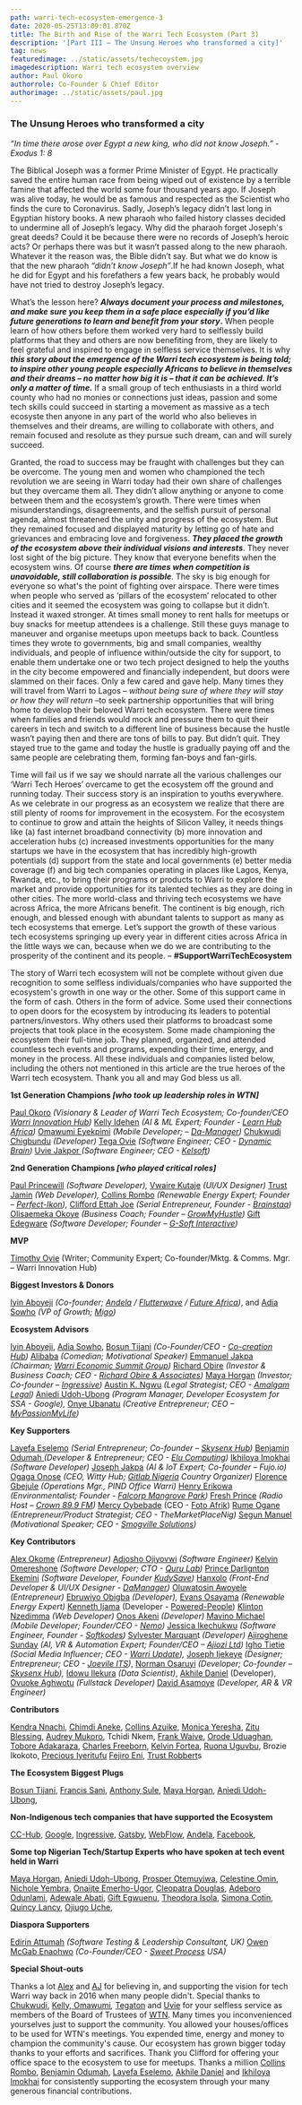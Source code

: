 ```yaml
---
path: warri-tech-ecosystem-emergence-3
date: 2020-05-25T13:09:01.870Z
title: The Birth and Rise of the Warri Tech Ecosystem (Part 3)
description: '[Part III – The Unsung Heroes who transformed a city]'
tag: news
featuredimage: ../static/assets/techecoystem.jpg
imagedescription: Warri tech ecosystem overview
author: Paul Okoro
authorrole: Co-Founder & Chief Editor
authorimage: ../static/assets/paul.jpg
---
```

<!--StartFragment-->

### The Unsung Heroes who transformed a city

*“In time there arose over Egypt a new king, who did not know Joseph.” - Exodus 1: 8*

The Biblical Joseph was a former Prime Minister of Egypt. He practically saved the entire human race from being wiped out of existence by a terrible famine that affected the world some four thousand years ago. If Joseph was alive today, he would be as famous and respected as the Scientist who finds the cure to Coronavirus. Sadly, Joseph’s legacy didn’t last long in Egyptian history books. A new pharaoh who failed history classes decided to undermine all of Joseph’s legacy. Why did the pharaoh forget Joseph's great deeds? Could it be because there were no records of Joseph’s heroic acts? Or perhaps there was but it wasn’t passed along to the new pharaoh. Whatever it the reason was, the Bible didn’t say. But what we do know is that the new pharaoh *“didn’t know Joseph”*.If he had known Joseph, what he did for Egypt and his forefathers a few years back, he probably would have not tried to destroy Joseph’s legacy.

What’s the lesson here? ***Always document your process and milestones, and make sure you keep them in a safe place especially if you’d like future generations to learn and benefit from your story*.** When people learn of how others before them worked very hard to selflessly build platforms that they and others are now benefiting from, they are likely to feel grateful and inspired to engage in selfless service themselves. It is why ***this story about the emergence of the Warri tech ecosystem is being told; to inspire other young people especially Africans to believe in themselves and their dreams – no matter how big it is – that it can be achieved. It’s only a matter of time.*** If a small group of tech enthusiasts in a third world county who had no monies or connections just ideas, passion and some tech skills could succeed in starting a movement as massive as a tech ecosyste then anyone in any part of the world who also believes in themselves and their dreams, are willing to collaborate with others, and remain focused and resolute as they pursue such dream,  can and will surely succeed.

Granted, the road to success may be fraught with challenges but they can be overcome. The young men and women who championed the tech revolution we are seeing in Warri today had their own share of challenges but they overcame them all. They didn’t allow anything or anyone to come between them and the ecosystem’s growth. There were times when misunderstandings, disagreements, and the selfish pursuit of personal agenda, almost threatened the unity and progress of the ecosystem. But they remained focused and displayed maturity by letting go of hate and grievances and embracing love and forgiveness. ***They placed the growth of the ecosystem above their individual visions and interests***. They never lost sight of the big picture. They know that everyone benefits when the ecosystem wins. Of course ***there are times when competition is unavoidable, still collaboration is possible***. The sky is big enough for everyone so what's the point of fighting over airspace. There were times when people who served as ‘pillars of the ecosystem’ relocated to other cities and it seemed the ecosystem was going to collapse but it didn’t. Instead it waxed stronger. At times small money to rent halls for meetups or buy snacks for meetup attendees is a challenge. Still these guys manage to maneuver and organise meetups upon meetups back to back. Countless times they wrote to governments, big and small companies, wealthy individuals, and people of influence within/outside the city for support, to enable them undertake one or two tech project designed to help the youths in the city become empowered and financially independent, but doors were slammed on their faces. Only a few cared and gave help. Many times they will travel from Warri to Lagos – *without being sure of where they will stay or how they will return* –to seek partnership opportunities that will bring home to develop their beloved Warri tech ecosystem. There were times when families and friends would mock and pressure them to quit their careers in tech and switch to a different line of business because the hustle wasn’t paying then and there are tons of bills to pay. But didn’t quit. They stayed true to the game and today the hustle is gradually paying off and the same people are celebrating them, forming fan-boys and fan-girls.

Time will fail us if we say we should narrate all the various challenges our ‘Warri Tech Heroes’ overcame to get the ecosystem off the ground and running today. Their success story is an inspiration to youths everywhere. As we celebrate in our progress as an ecosystem we realize that there are still plenty of rooms for improvement in the ecosystem. For the ecosystem to continue to grow and attain the heights of Silicon Valley, it needs things like (a) fast internet broadband connectivity (b) more innovation and acceleration hubs (c) increased investments opportunities for the many startups we have in the ecosystem that has incredibly high-growth potentials (d) support from the state and local governments (e) better media coverage (f) and big tech companies operating in places like Lagos, Kenya, Rwanda, etc., to bring their programs or products to Warri to explore the market and provide opportunities for its talented techies as they are doing in other cities. The more world-class and thriving tech ecosystems we have across Africa, the more Africans benefit. The continent is big enough, rich enough, and blessed enough with abundant talents to support as many as tech ecosystems that emerge. Let’s support the growth of these various tech ecosystems springing up every year in different cities across Africa in the little ways we can, because when we do we are contributing to the prosperity of the continent and its people. – **\#SupportWarriTechEcosystem**

The story of Warri tech ecosystem will not be complete without given due recognition to some selfless individuals/companies who have supported the ecosystem's growth in one way or the other. Some of this support came in the form of cash. Others in the form of advice. Some used  their connections to open doors for the ecosystem by introducing its leaders to potential partners/investors. Why others used their platforms to broadcast some projects that took place in the ecosystem. Some made championing the ecosystem their full-time job. They planned, organized, and attended countless tech events and programs, expending their time, energy, and money in the process. All these individuals and companies listed below, including the others not mentioned in this article are the true heroes of the Warri tech ecosystem. Thank you all and may God bless us all.

**1st Generation Champions *\[who took up leadership roles in WTN]***

[Paul Okoro](https://twitter.com/okoropaul) *(Visionary & Leader of Warri Tech Ecosystem; Co-founder/CEO [Warri Innovation Hub](https://warriinnovationhub.com/))* [Kelly Idehen](https://twitter.com/IconicKelx) *(AI & ML Expert; Founder - [Learn Hub Africa](https://learnhub.africa))* [Omawumi Eyekpimi](https://twitter.com/LeBelleAmi) *(Mobile Developer; – [Da-Manager](https://da-manager.com))* [Chukwudi Chigbundu](https://twitter.com/topchuqs) *(Developer)* [Tega Ovie](https://twitter.com/princetegaton) *(Software Engineer; CEO - [Dynamic Brain](http://dynamicbra.in/))* [Uvie Jakpor ](https://twitter.com/UvieJakpor)*(Software Engineer; CEO - [Kelsoft](http://www.kelsoftsolutions.com))*

**2nd Generation Champions *\[who played critical roles]***

[Paul Princewill](https://twitter.com/paulfromwarri) *(Software Developer),* [Vwaire Kutaje](https://twitter.com/Kutajbaba) *(UI/UX Designer)* [Trust Jamin](https://twitter.com/codekyd) *(Web Developer),* [Collins Rombo](https://twitter.com/rombo_e) *(Renewable Energy Expert; Founder – [Perfect-Ikon](https://perfect-ikon.com)),* [Clifford Ettah Joe](https://twitter.com/Sircliffjoe) *(Serial Entrepreneur, Founder - [Brainstaq](https://brainstaq.com))* [Olisaemeka Okoye](https://twitter.com/olisaemek_a) *(Business Coach; Founder – [GrowMyHustle](https://www.instagram.com/growmyhustle2/))* [Gift Edegware](https://twitter.com/giftedegware) *(Software Developer; Founder – [G-Soft Interactive](https://gsoftinteractive.net/))*

**MVP**

[Timothy Ovie](https://twitter.com/timothy_ovie) (Writer; Community Expert; Co-founder/Mktg. & Comms. Mgr. – Warri Innovation Hub)

**Biggest Investors & Donors**

[Iyin Aboyeji](https://twitter.com/iaboyeji) *(Co-founder; [Andela](https://andela.com) / [Flutterwave](https://flutterwave.com) / [Future Africa](https://www.future.africa/))*, and [Adia Sowho](https://twitter.com/adiaspeaks) *(VP of Growth; [Migo](https://www.migo.money))*

**Ecosystem Advisors**

[Iyin Aboyeji](https://twitter.com/iaboyeji), [Adia Sowho](https://twitter.com/adiaspeaks), [Bosun Tijani](https://twitter.com/bosuntijani) *(Co-Founder/CEO - [Co-creation Hub](https://cchubnigeria.com/))* [Alibaba](https://twitter.com/ALIBABAGCFR) *(Comedian; Motivational Speaker)* [Emmanuel Jakpa](https://ng.linkedin.com/in/emmanuel-jakpa-6a4b9264) *(Chairman; [Warri Economic Summit Group](https://wesgroup.com.ng/))* [Richard Obire](https://twitter.com/richardobire) *(Investor & Business Coach; CEO - [Richard Obire & Associates](https://www.roassociates.info))* [Maya Horgan](https://twitter.com/mayahorgan) *(Investor; Co-founder – [Ingressive](https://ingressive.co))* [Austin K. Ngwu](https://twitter.com/AKNgwu) *(Legal Strategist; CEO - [Amalgam Legal](http://www.amalgamlegal.com.ng/))* [Aniedi Udoh-Ubong](https://twitter.com/aniediudo) *(Program Manager, Developer Ecosystem for SSA - Google),* [Onye Ubanatu](https://twitter.com/onyeubanatu) *(Creative Entrepreneur; CEO – [MyPassionMyLife](http://www.mypassionmylife.tv/))*

**Key Supporters**

[Layefa Eselemo](https://twitter.com/LayeEselemo) *(Serial Entrepreneur; Co-founder – [Skysenx Hub](https://skysenx.com/))* [Benjamin Odumah ](https://twitter.com/ojbilly)*(Developer & Entrepreneur; CEO - [Elu Computing](http://www.elucomputing.com/))* [Ikhiloya Imokhai](https://twitter.com/IamIkhiloya) *(Software Developer)* [Joseph Jakpa](https://twitter.com/audioallen) *(AI & IoT Expert; Co-founder – Fujo.io)* [Ogaga Onose](https://twitter.com/OGA4SKY) *(CEO, Witty Hub; [Gitlab Nigeria](https://twitter.com/GitLabNG) Country Organizer)* [Florence Gbejule](https://twitter.com/FlorenceAgbeju1) *(Operations Mgr., PIND Office Warri)* [Henry Erikowa](https://web.facebook.com/henrya.erikowa) *(Environmentalist; Founder - [Falcorp Mangrove Park](http://cmadi.org/))* [Fresh Prince](https://twitter.com/jockfreshprince) *(Radio Host – [Crown 89.9 FM](https://twitter.com/crown899fm))* [Mercy Oybebade](https://www.facebook.com/olufunmi.sunshine) (CEO - [Foto Afrik](https://www.facebook.com/fotoafrik)) [Rume Ogane](https://twitter.com/OganeRume) *(Entrepreneur/Product Strategist; CEO - TheMarketPlaceNig)* [Segun Manuel](https://twitter.com/segunmanuel) *(Motivational Speaker; CEO - [Smogville Solutions](https://thesegunmanuel.com/))*

**Key Contributors**

[Alex Okome](https://twitter.com/OkomeAlex) *(Entrepreneur)* [Adjosho Ojiyovwi](https://twitter.com/adjosho) *(Software Engineer)* [Kelvin Omereshone](https://twitter.com/Dominus_Kelvin) *(Software Developer; CTO - [Quru Lab](https://qurulab.com/))* [Prince Darlignton Ekemini](https://twitter.com/IamCoderisk) *(Software Developer, Founder [KudySave](https://kudysave.com/))* [Hanxolo](https://twitter.com/hanxolo) *(Front-End Developer & UI/UX Designer - [DaManager](https://twitter.com/damanagerltd))* [Oluwatosin Awoyele](https://twitter.com/OluwatosinAwoy3) *(Entrepreneur)* [Ebruwiyo Obigba](https://twitter.com/Iam_Ebruski) *(Developer),* [Evans Osayama](https://twitter.com/EvansOsayama) *(Renewable Energy Expert)* [Kenneth Ijama](https://twitter.com/teamwebbravo) (Developer - [Powered-People](http://www.powered-people.org/)) [Klinton Nzedimma](https://web.facebook.com/clinton.nzedimma) *(Web Developer)* [Onos Akeni](https://twitter.com/i2know) *(Developer)* [Mavino Michael](https://twitter.com/MavinoMichael) *(Mobile Developer; Founder/CEO - [Nemo](https://www.nemo.com.ng/))* [Jessica Ikechukwu](https://twitter.com/i_am_jessica_SE) *(Software Engineer, Founder - [Softkodes](https://soft-kode.com))* [Sylvester Marquan](https://twitter.com/king_marquant)t *(Developer)* [Ajiroghene Sunday](https://twitter.com/Ajioz_) *(AI, VR & Automation Expert; Founder/CEO – [Ajiozi Ltd](http://www.ajiozi.com/))* [](https://twitter.com/adjosho) [Igho Tietie](https://twitter.com/IghoTietie) *(Social Media Influencer; CEO - [Warri Update](http://www.warriupdate.com/)),* [Joseph Ijekeye](https://facebook.com/joseph.ijekeye) *(Designer; Entrepreneur; CEO - [Joevile ITS](http://www.joevilleits.com/))*, [Norman Osaruyi](https://twitter.com/normanosaruyi) *(Developer; Co-founder – [Skysenx Hub](https://skysenx.com/)),* [Idowu Ilekura](https://twitter.com/idowuilekura) *(Data Scientist)*, [Akhile Daniel](https://www.linkedin.com/in/danielose/) (Developer), [Ovuoke Aghwotu](https://twitter.com/ediri_aghwotu) *(Fullstack Developer)* [David Asamoye](https://twitter.com/david_asamonye) *(Developer, AR & VR Engineer)*

**Contributors**

[Kendra Nnachi](https://twitter.com/KendraNnachi), [Chimdi Aneke](https://twitter.com/chimdinduaneke), [Collins Azuike](https://twitter.com/azuike1), [Monica Yeresha](https://twitter.com/MoniqueYeresha), [Zitu Blessing](https://twitter.com/zitudiary), [Audrey Mukoro](https://twitter.com/diaryofaudrey), Tchidi Nkem, [Frank Waive](https://twitter.com/FrankWaive), [Orode Uduaghan](https://www.facebook.com/orodeuduaghan), [Tobore Adakaraza](https://twitter.com/ToboreDavids), [Charles Freeborn](https://twitter.com/charliecodes), [Kelvin Fortea](https://twitter.com/@kelvinforteta), [Ruona Uguvbu](https://twitter.com/realruona), Brozie Ikokoto,  [Precious Iyeritufu](https://twitter.com/donprecious6) [Fejiro Eni](https://ng.linkedin.com/in/fejiro-eni-249b8a166), [Trust Robbert](https://ng.linkedin.com/in/trustalerubo)s 

**The Ecosystem Biggest Plugs**

[Bosun Tijani](https://twitter.com/bosuntijani), [Francis Sani](https://twitter.com/francis_sani), [Anthony Sule](https://ng.linkedin.com/in/anthony-sule-056b365a), [Maya Horgan](https://twitter.com/mayahorgan), [Aniedi Udoh-Ubong](https://twitter.com/aniediudo), 

**Non-Indigenous tech companies that have supported the Ecosystem**

[CC-Hub](https://cchubnigeria.com/), [Google](https://google.com), [Ingressive](https://www.ingressive.co/), [Gatsby](https://www.gatsbyjs.org/), [WebFlow](https://webflow.com/), [Andela](https://andela.com/), [Facebook](https://facebook.com),

**Some top Nigerian Tech/Startup Experts who have spoken at tech event held in Warri**

[Maya Horgan](https://twitter.com/mayahorgan), [Aniedi Udoh-Ubong](https://twitter.com/aniediudo), [Prosper Otemuyiwa](https://twitter.com/unicodeveloper), [Celestine Omin](https://twitter.com/cyberomin), [Nichole Yembra](https://twitter.com/MsNicholeYembra), [Onaijte Emerho-Ugor](https://twitter.com/onajitesays), [Cleopatra Douglas](https://twitter.com/succedor23), [Adeboro Odunlami](https://twitter.com/Adeborois), [Adewale Abati](https://twitter.com/Ace_KYD), [Gift Egwuenu](https://twitter.com/lauragift_), [Theodora Isola](https://twitter.com/theodoraisola), [Simona Cotin](https://twitter.com/simona_cotin), [Quincy Lancy](https://twitter.com/ossia), [Ojiugo Uche](https://ng.linkedin.com/in/ojiugo-uche),

**Diaspora Supporters**

[Edirin Attumah](https://twitter.com/bongosway) *(Software Testing & Leadership Consultant, UK)* [Owen McGab Enaohwo](https://twitter.com/HYVAssistant) *(Co-Founder/CEO - [Sweet Process](https://www.sweetprocess.com/) USA)*



**Special Shout-outs**

Thanks a lot [Alex](https://twitter.com/OkomeAlex) and [AJ](https://twitter.com/adjosho) for believing in, and supporting the vision for tech Warri way back in 2016 when many people didn't. Special thanks to [Chukwudi](https://twitter.com/topchuqs), [Kelly](https://twitter.com/IconicKelx),[ Omawumi](https://twitter.com/LeBelleAmi)*,* [Tegaton](https://twitter.com/princetegaton) and [Uvie](https://twitter.com/UvieJakpor) for your selfless service as members of the Board of Trustees of [WTN](https://twitter.com/warritechnetwok). Many times you inconvenienced yourselves just to support the community. You allowed your houses/offices to be used for WTN's meetings. You expended time, energy and money to champion the community's cause. Our ecosystem has grown bigger today thanks to your efforts and sacrifices. Thank you Clifford for offering your office space to the ecosystem to use for meetups. Thanks a million [Collins Rombo](https://twitter.com/rombo_e), [](https://www.linkedin.com/in/danielose/)[Benjamin Odumah](https://twitter.com/ojbilly), [Layefa Eselemo](https://twitter.com/LayeEselemo), [Akhile Daniel](https://www.linkedin.com/in/danielose/) and [Ikhiloya Imokhai](https://twitter.com/IamIkhiloya) for consistently supporting the ecosystem through your many generous financial contributions. 

<!--EndFragment-->